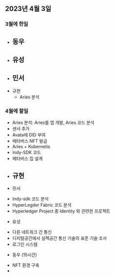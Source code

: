## 2023년 4월 3일

### 3월에 한일 
* 동우
  - 
* 유성
  - 
* 민서
  - 
* 규현 
  - Aries 분석

### 4월에 할일
- Aries 분석: Aries를 앱 개발, Aries 코드 분석
- 센서 추가 
- Avata에 DID 부여 
- 메타버스 NFT 발급 
- Aries + Kubernetis 
- Indy-SDK 코드
- 메타버스 집 설계 

* 규현 
  - 

* 민서
 - Indy-sdk 코드 분석
 - HyperLegder Fabric 코드 분석 
 - Hyperledger Project 중 Identity 와 관련한 프로젝트 
 

* 유성 
 - 다른 네트워크 간 통신
 - 디지털공간에서 실젝공간 통신 기술의 표준 기술 조사 
 - 로그인 시스템 
 
* 동우 (15시간)
 - NFT 환경 구축 
 - 

